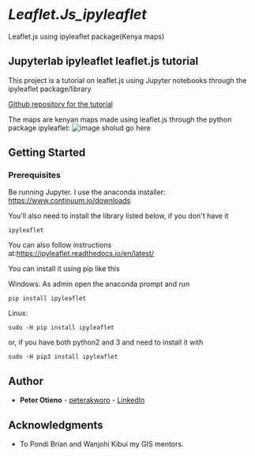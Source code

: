# *Leaflet.Js_ipyleaflet*
Leaflet.js using ipyleaflet package(Kenya maps)
## Jupyterlab ipyleaflet leaflet.js tutorial

This project is a tutorial on leaflet.js using Jupyter notebooks through the ipyleaflet package/library

[Github repository for the tutorial](https://github.com/peter-akworo/Leaflet.Js_ipyleaflet)

The maps are kenyan maps made using leaflet.js through the python package ipyleaflet:
![image sholud go here](https://github.com/peter-akworo/Leaflet.Js_ipyleaflet/raw/master/kenyapng.png)


## Getting Started

### Prerequisites

Be running Jupyter. I use the anaconda installer: https://www.continuum.io/downloads

You'll also need to install the library listed below, if you don't have it

```
ipyleaflet
```
You can also follow instructions at:https://ipyleaflet.readthedocs.io/en/latest/

You can install it using pip like this

Windows: As admin open the anaconda prompt and run
```
pip install ipyleaflet
```
Linux:
```
sudo -H pip install ipyleaflet
```
or, if you have both python2 and 3 and need to install it with 
```
sudo -H pip3 install ipyleaflet
```

## Author

* **Peter Otieno** - [peterakworo](https://github.com/peter-akworo) - [LinkedIn](https://www.linkedin.com/in/peter-onyango-184446132/)

## Acknowledgments

* To Pondi Brian and Wanjohi Kibui my GIS mentors.
